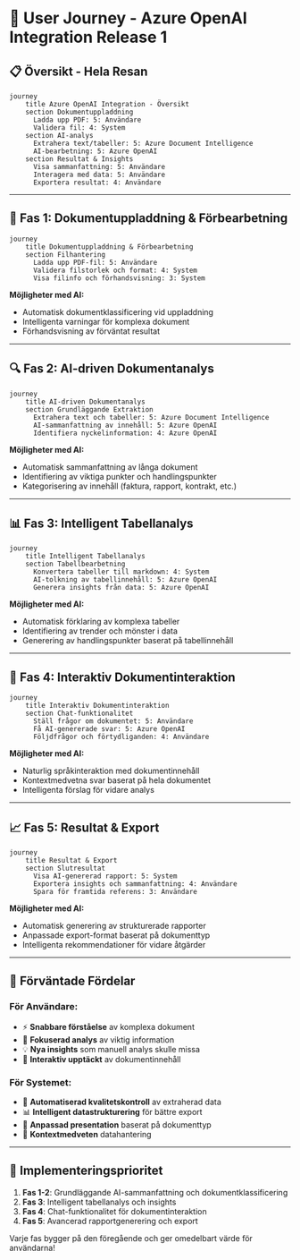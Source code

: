 # 🚀 User Journey - Azure OpenAI Integration Release 1

## 📋 Översikt - Hela Resan

```mermaid
journey
    title Azure OpenAI Integration - Översikt
    section Dokumentuppladdning
      Ladda upp PDF: 5: Användare
      Validera fil: 4: System
    section AI-analys
      Extrahera text/tabeller: 5: Azure Document Intelligence
      AI-bearbetning: 5: Azure OpenAI
    section Resultat & Insights
      Visa sammanfattning: 5: Användare
      Interagera med data: 5: Användare
      Exportera resultat: 4: Användare
```

---

## 📄 Fas 1: Dokumentuppladdning & Förbearbetning

```mermaid
journey
    title Dokumentuppladdning & Förbearbetning
    section Filhantering
      Ladda upp PDF-fil: 5: Användare
      Validera filstorlek och format: 4: System
      Visa filinfo och förhandsvisning: 3: System
```

**Möjligheter med AI:**
- Automatisk dokumentklassificering vid uppladdning
- Intelligenta varningar för komplexa dokument
- Förhandsvisning av förväntat resultat

---

## 🔍 Fas 2: AI-driven Dokumentanalys

```mermaid
journey
    title AI-driven Dokumentanalys
    section Grundläggande Extraktion
      Extrahera text och tabeller: 5: Azure Document Intelligence
      AI-sammanfattning av innehåll: 5: Azure OpenAI
      Identifiera nyckelinformation: 4: Azure OpenAI
```

**Möjligheter med AI:**
- Automatisk sammanfattning av långa dokument
- Identifiering av viktiga punkter och handlingspunkter
- Kategorisering av innehåll (faktura, rapport, kontrakt, etc.)

---

## 📊 Fas 3: Intelligent Tabellanalys

```mermaid
journey
    title Intelligent Tabellanalys
    section Tabellbearbetning
      Konvertera tabeller till markdown: 4: System
      AI-tolkning av tabellinnehåll: 5: Azure OpenAI
      Generera insights från data: 5: Azure OpenAI
```

**Möjligheter med AI:**
- Automatisk förklaring av komplexa tabeller
- Identifiering av trender och mönster i data
- Generering av handlingspunkter baserat på tabellinnehåll

---

## 💬 Fas 4: Interaktiv Dokumentinteraktion

```mermaid
journey
    title Interaktiv Dokumentinteraktion
    section Chat-funktionalitet
      Ställ frågor om dokumentet: 5: Användare
      Få AI-genererade svar: 5: Azure OpenAI
      Följdfrågor och förtydliganden: 4: Användare
```

**Möjligheter med AI:**
- Naturlig språkinteraktion med dokumentinnehåll
- Kontextmedvetna svar baserat på hela dokumentet
- Intelligenta förslag för vidare analys

---

## 📈 Fas 5: Resultat & Export

```mermaid
journey
    title Resultat & Export
    section Slutresultat
      Visa AI-genererad rapport: 5: System
      Exportera insights och sammanfattning: 4: Användare
      Spara för framtida referens: 3: Användare
```

**Möjligheter med AI:**
- Automatisk generering av strukturerade rapporter
- Anpassade export-format baserat på dokumenttyp
- Intelligenta rekommendationer för vidare åtgärder

---

## 🎯 Förväntade Fördelar

### För Användare:
- ⚡ **Snabbare förståelse** av komplexa dokument
- 🎯 **Fokuserad analys** av viktig information
- 💡 **Nya insights** som manuell analys skulle missa
- 🔄 **Interaktiv upptäckt** av dokumentinnehåll

### För Systemet:
- 🤖 **Automatiserad kvalitetskontroll** av extraherad data
- 📊 **Intelligent datastrukturering** för bättre export
- 🎨 **Anpassad presentation** baserat på dokumenttyp
- 🔗 **Kontextmedveten** datahantering

---

## 🚀 Implementeringsprioritet

1. **Fas 1-2**: Grundläggande AI-sammanfattning och dokumentklassificering
2. **Fas 3**: Intelligent tabellanalys och insights
3. **Fas 4**: Chat-funktionalitet för dokumentinteraktion
4. **Fas 5**: Avancerad rapportgenerering och export

Varje fas bygger på den föregående och ger omedelbart värde för användarna! 